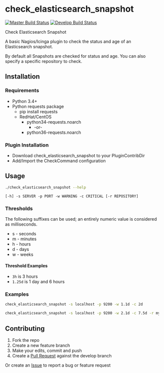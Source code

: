 # check_elasticsearch_snapshot

[![Master Build Status](https://img.shields.io/travis/com/leeclemens/check_elasticsearch_snapshot/master?label=master)](https://travis-ci.com/leeclemens/check_elasticsearch_snapshot/branches)
[![Develop Build Status](https://img.shields.io/travis/com/leeclemens/check_elasticsearch_snapshot/develop?label=develop)](https://travis-ci.com/leeclemens/check_elasticsearch_snapshot/branches)

Check Elasticsearch Snapshot

A basic Nagios/Icinga plugin to check the status and age of an Elasticsearch snapshot.

By default all Snapshots are checked for status and age. You can also specify a specific repository to check.

## Installation

### Requirements

* Python 3.4+
* Python requests package
    * pip install requests
    * RedHat/CentOS
        * python34-requests.noarch
            * -or-
        * python36-requests.noarch

### Plugin Installation

* Download check_elasticsearch_snapshot to your PluginContribDir
* Add/Import the CheckCommand configuration

## Usage

```bash
./check_elasticsearch_snapshot --help
```

`[-h] -s SERVER -p PORT -w WARNING -c CRITICAL [-r REPOSITORY]`

### Thresholds

The following suffixes can be used; an entirely numeric value is considered as milliseconds.

* s - seconds
* m - minutes
* h - hours
* d - days
* w - weeks

#### Threshold Examples

* `3h` is 3 hours
* `1.25d` is 1 day and 6 hours

### Examples

```bash
check_elasticsearch_snapshot -s localhost -p 9200 -w 1.1d -c 2d 
```

```bash
check_elasticsearch_snapshot -s localhost -p 9200 -w 2.1d -c 7.5d -r my_backups 
```

## Contributing

1. Fork the repo
2. Create a new feature branch
3. Make your edits, commit and push
4. Create a [Pull Request](https://github.com/leeclemens/check_elasticsearch_snapshot/pulls) against the develop branch

Or create an [Issue](https://github.com/leeclemens/check_elasticsearch_snapshot/issues) to report a bug or feature
request
